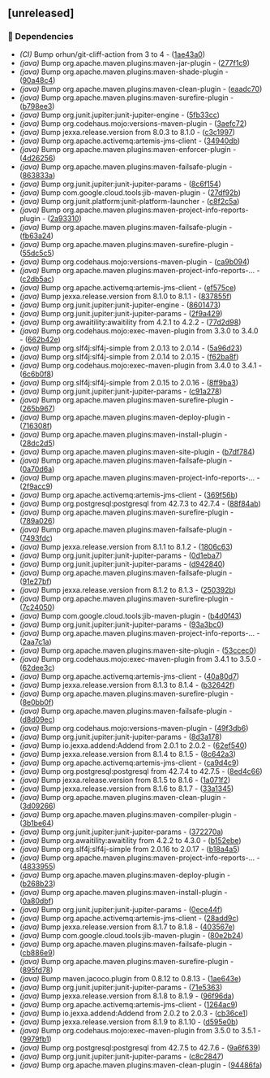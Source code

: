 ## [unreleased]

### 🤖 Dependencies

- *(CI)* Bump orhun/git-cliff-action from 3 to 4 - ([1ae43a0](https://github.com/ni920/JexxaKubernetes/commit/1ae43a0c2282ebc989c9127698c48dfe566d188f))
- *(java)* Bump org.apache.maven.plugins:maven-jar-plugin - ([277f1c9](https://github.com/ni920/JexxaKubernetes/commit/277f1c9389794d6bb7933d7dbdd0b52349465c49))
- *(java)* Bump org.apache.maven.plugins:maven-shade-plugin - ([90a48c4](https://github.com/ni920/JexxaKubernetes/commit/90a48c4d9b80219f9b7a7b273dba417a1a1c544b))
- *(java)* Bump org.apache.maven.plugins:maven-clean-plugin - ([eaadc70](https://github.com/ni920/JexxaKubernetes/commit/eaadc706d8f39c8d26a07b0c2336f20708d263f6))
- *(java)* Bump org.apache.maven.plugins:maven-surefire-plugin - ([b798ee3](https://github.com/ni920/JexxaKubernetes/commit/b798ee35eeb568606aeeef286db32a5ad1fea594))
- *(java)* Bump org.junit.jupiter:junit-jupiter-engine - ([5fb33cc](https://github.com/ni920/JexxaKubernetes/commit/5fb33ccaf1fedfa698b349b3a5693362cb852f2b))
- *(java)* Bump org.codehaus.mojo:versions-maven-plugin - ([3aefc72](https://github.com/ni920/JexxaKubernetes/commit/3aefc72d241651453f1ef3d2d900409ebb2b9e5b))
- *(java)* Bump jexxa.release.version from 8.0.3 to 8.1.0 - ([c3c1997](https://github.com/ni920/JexxaKubernetes/commit/c3c199716f8183607c9c02e94337d5cda0767e4c))
- *(java)* Bump org.apache.activemq:artemis-jms-client - ([34940db](https://github.com/ni920/JexxaKubernetes/commit/34940db841d9280221221a18a41fb0e1504ed591))
- *(java)* Bump org.apache.maven.plugins:maven-enforcer-plugin - ([4d26256](https://github.com/ni920/JexxaKubernetes/commit/4d26256f530b95f3d00ebeaa8551c7f0e94fd6c5))
- *(java)* Bump org.apache.maven.plugins:maven-failsafe-plugin - ([863833a](https://github.com/ni920/JexxaKubernetes/commit/863833a52127d501fc25d5ac21f82436980167f5))
- *(java)* Bump org.junit.jupiter:junit-jupiter-params - ([8c6f154](https://github.com/ni920/JexxaKubernetes/commit/8c6f154cdccaddf18d86afd6620a0917aeee4cfd))
- *(java)* Bump com.google.cloud.tools:jib-maven-plugin - ([27df92b](https://github.com/ni920/JexxaKubernetes/commit/27df92bae2eb213f5ed15c1e25a68541894788b5))
- *(java)* Bump org.junit.platform:junit-platform-launcher - ([c8f2c5a](https://github.com/ni920/JexxaKubernetes/commit/c8f2c5a4fd1801d3f67f18ab00ee6592ff7cef1f))
- *(java)* Bump org.apache.maven.plugins:maven-project-info-reports-plugin - ([2a93310](https://github.com/ni920/JexxaKubernetes/commit/2a933106f48bd435aae6eff4a04593fa60caa5ed))
- *(java)* Bump org.apache.maven.plugins:maven-failsafe-plugin - ([fb63a24](https://github.com/ni920/JexxaKubernetes/commit/fb63a24d2ac87682a5e876d9b9a1e91c1f5cd59e))
- *(java)* Bump org.apache.maven.plugins:maven-surefire-plugin - ([55dc5c5](https://github.com/ni920/JexxaKubernetes/commit/55dc5c5a84b166ec6077d478ffea1c2eb2f070c0))
- *(java)* Bump org.codehaus.mojo:versions-maven-plugin - ([ca9b094](https://github.com/ni920/JexxaKubernetes/commit/ca9b09414c96f2fa25c1a4991a4b0badd88ec074))
- *(java)* Bump org.apache.maven.plugins:maven-project-info-reports-… - ([c2db5ac](https://github.com/ni920/JexxaKubernetes/commit/c2db5acf2e6b177d8b5716cf6508a06cb25927ac))
- *(java)* Bump org.apache.activemq:artemis-jms-client - ([ef575ce](https://github.com/ni920/JexxaKubernetes/commit/ef575cecd40b8b6f438044c8a8055f9f10fbf748))
- *(java)* Bump jexxa.release.version from 8.1.0 to 8.1.1 - ([837855f](https://github.com/ni920/JexxaKubernetes/commit/837855f7608ee6e9bc17869af7bf2f8ce4c44a6a))
- *(java)* Bump org.junit.jupiter:junit-jupiter-engine - ([8601473](https://github.com/ni920/JexxaKubernetes/commit/860147326e3d30cb09f03212f4caccc9d3bc305d))
- *(java)* Bump org.junit.jupiter:junit-jupiter-params - ([2f9a429](https://github.com/ni920/JexxaKubernetes/commit/2f9a42908a05274923df9bddd9efab18e5b73781))
- *(java)* Bump org.awaitility:awaitility from 4.2.1 to 4.2.2 - ([77d2d98](https://github.com/ni920/JexxaKubernetes/commit/77d2d9874507adbdd4b7b7d12ba3c0ee9614b2ed))
- *(java)* Bump org.codehaus.mojo:exec-maven-plugin from 3.3.0 to 3.4.0 - ([662b42e](https://github.com/ni920/JexxaKubernetes/commit/662b42e8b2c52b712ccb6f422ffc82e57ed8eb4f))
- *(java)* Bump org.slf4j:slf4j-simple from 2.0.13 to 2.0.14 - ([5a96d23](https://github.com/ni920/JexxaKubernetes/commit/5a96d23a8aa3553aff5d975cc00a91ed8ad03cc3))
- *(java)* Bump org.slf4j:slf4j-simple from 2.0.14 to 2.0.15 - ([f62ba8f](https://github.com/ni920/JexxaKubernetes/commit/f62ba8f4918a6179b5dbaea0b9f533577d733084))
- *(java)* Bump org.codehaus.mojo:exec-maven-plugin from 3.4.0 to 3.4.1 - ([6c6b0f8](https://github.com/ni920/JexxaKubernetes/commit/6c6b0f8817b7842f9f27d32f67c595728a1ce03e))
- *(java)* Bump org.slf4j:slf4j-simple from 2.0.15 to 2.0.16 - ([8ff9ba3](https://github.com/ni920/JexxaKubernetes/commit/8ff9ba39ccdd05514b64f342c0b3fca08ec7efaf))
- *(java)* Bump org.junit.jupiter:junit-jupiter-params - ([c91a278](https://github.com/ni920/JexxaKubernetes/commit/c91a2785b1a95a70d6f9e630b5b39c09c6527a21))
- *(java)* Bump org.apache.maven.plugins:maven-surefire-plugin - ([265b967](https://github.com/ni920/JexxaKubernetes/commit/265b967921de6b57b08ba4698ac22411b74d2a1f))
- *(java)* Bump org.apache.maven.plugins:maven-deploy-plugin - ([716308f](https://github.com/ni920/JexxaKubernetes/commit/716308f14582acc01bfef20ff3e2e9f206cebe27))
- *(java)* Bump org.apache.maven.plugins:maven-install-plugin - ([28dc2d5](https://github.com/ni920/JexxaKubernetes/commit/28dc2d541b3b40edd352bd1e7ec563a3ab4d5e03))
- *(java)* Bump org.apache.maven.plugins:maven-site-plugin - ([b7df784](https://github.com/ni920/JexxaKubernetes/commit/b7df78469139d754561a9df38eeb552cfb050199))
- *(java)* Bump org.apache.maven.plugins:maven-failsafe-plugin - ([0a70d6a](https://github.com/ni920/JexxaKubernetes/commit/0a70d6aaf77602d8fadf3fc121f597dd528014d2))
- *(java)* Bump org.apache.maven.plugins:maven-project-info-reports-… - ([2f9acc9](https://github.com/ni920/JexxaKubernetes/commit/2f9acc911ab0ac095b50789facd4a096a49b8284))
- *(java)* Bump org.apache.activemq:artemis-jms-client - ([369f56b](https://github.com/ni920/JexxaKubernetes/commit/369f56be23a4514cf5e6336008e0d4c1f73b9734))
- *(java)* Bump org.postgresql:postgresql from 42.7.3 to 42.7.4 - ([88f84ab](https://github.com/ni920/JexxaKubernetes/commit/88f84ababcb2fe51bfd8f05718de58b90da22d2e))
- *(java)* Bump org.apache.maven.plugins:maven-surefire-plugin - ([789a026](https://github.com/ni920/JexxaKubernetes/commit/789a02660c354589f0a38c28104a5856560b5d71))
- *(java)* Bump org.apache.maven.plugins:maven-failsafe-plugin - ([7493fdc](https://github.com/ni920/JexxaKubernetes/commit/7493fdc5e8fbad9aef5d8e404d3d413a6c840386))
- *(java)* Bump jexxa.release.version from 8.1.1 to 8.1.2 - ([1806c63](https://github.com/ni920/JexxaKubernetes/commit/1806c63943bdee2365111fb168233ee536483f3c))
- *(java)* Bump org.junit.jupiter:junit-jupiter-params - ([0d1eba7](https://github.com/ni920/JexxaKubernetes/commit/0d1eba766d9aad84277a2f84b81ddd7478815026))
- *(java)* Bump org.junit.jupiter:junit-jupiter-params - ([d942840](https://github.com/ni920/JexxaKubernetes/commit/d9428409c2f8e5cbb316d3b866055fd48aa16802))
- *(java)* Bump org.apache.maven.plugins:maven-failsafe-plugin - ([91e27bf](https://github.com/ni920/JexxaKubernetes/commit/91e27bf421235fb9efec7202694ccef7fe63977a))
- *(java)* Bump jexxa.release.version from 8.1.2 to 8.1.3 - ([250392b](https://github.com/ni920/JexxaKubernetes/commit/250392b9651bf134dc88d08398c91c58cdbc7192))
- *(java)* Bump org.apache.maven.plugins:maven-surefire-plugin - ([7c24050](https://github.com/ni920/JexxaKubernetes/commit/7c24050a759437c5029776fffabe4eaf43c9cd04))
- *(java)* Bump com.google.cloud.tools:jib-maven-plugin - ([b4d0f43](https://github.com/ni920/JexxaKubernetes/commit/b4d0f434574501655d02e2a59df8c5529b3fd678))
- *(java)* Bump org.junit.jupiter:junit-jupiter-params - ([93a3bc0](https://github.com/ni920/JexxaKubernetes/commit/93a3bc0f8bf9c56fe87e83249115e56cf2d77bcc))
- *(java)* Bump org.apache.maven.plugins:maven-project-info-reports-… - ([2aa7c1a](https://github.com/ni920/JexxaKubernetes/commit/2aa7c1a3a3dc5bd4db17ce294417f0030d2eb17d))
- *(java)* Bump org.apache.maven.plugins:maven-site-plugin - ([53ccec0](https://github.com/ni920/JexxaKubernetes/commit/53ccec090c77919c63efa92e5ebfc1a1949e57cc))
- *(java)* Bump org.codehaus.mojo:exec-maven-plugin from 3.4.1 to 3.5.0 - ([62dee3c](https://github.com/ni920/JexxaKubernetes/commit/62dee3cae6099aca9068648f2e0e2602f670e672))
- *(java)* Bump org.apache.activemq:artemis-jms-client - ([40a80d7](https://github.com/ni920/JexxaKubernetes/commit/40a80d7b67a8106e3b8b6baeb09ac8cd3a11164c))
- *(java)* Bump jexxa.release.version from 8.1.3 to 8.1.4 - ([b32642f](https://github.com/ni920/JexxaKubernetes/commit/b32642f0762d2c770f5d031db43d0e0e67f47761))
- *(java)* Bump org.apache.maven.plugins:maven-surefire-plugin - ([8e0bb0f](https://github.com/ni920/JexxaKubernetes/commit/8e0bb0f5ea9c52b9ad0276b6801873d7b80aabe3))
- *(java)* Bump org.apache.maven.plugins:maven-failsafe-plugin - ([d8d09ec](https://github.com/ni920/JexxaKubernetes/commit/d8d09eca99c5b07f631d3ee7a4da7de1ab4fc582))
- *(java)* Bump org.codehaus.mojo:versions-maven-plugin - ([49f3db6](https://github.com/ni920/JexxaKubernetes/commit/49f3db65e8221dbf44159fddd362ae6bfb000e5a))
- *(java)* Bump org.junit.jupiter:junit-jupiter-params - ([8d3a178](https://github.com/ni920/JexxaKubernetes/commit/8d3a17809b61c795d69835f36b839c653fd241fc))
- *(java)* Bump io.jexxa.addend:Addend from 2.0.1 to 2.0.2 - ([62ef540](https://github.com/ni920/JexxaKubernetes/commit/62ef540a2717d56652c7e8ca73ec38937ddeb47b))
- *(java)* Bump jexxa.release.version from 8.1.4 to 8.1.5 - ([8c642a3](https://github.com/ni920/JexxaKubernetes/commit/8c642a3675bc05d2573a702cfeed17456062f594))
- *(java)* Bump org.apache.activemq:artemis-jms-client - ([ca9d4c9](https://github.com/ni920/JexxaKubernetes/commit/ca9d4c9b86999af24715be27c88528b2c510a0a6))
- *(java)* Bump org.postgresql:postgresql from 42.7.4 to 42.7.5 - ([8ed4c66](https://github.com/ni920/JexxaKubernetes/commit/8ed4c66fcc1f88238d0997a0613c32cf2ca2a355))
- *(java)* Bump jexxa.release.version from 8.1.5 to 8.1.6 - ([1a071f2](https://github.com/ni920/JexxaKubernetes/commit/1a071f2dce05e72debbfea24a6c48ac5728bf0e2))
- *(java)* Bump jexxa.release.version from 8.1.6 to 8.1.7 - ([33a1345](https://github.com/ni920/JexxaKubernetes/commit/33a1345f87d2dbda488ad625c7950d9a2fd7d189))
- *(java)* Bump org.apache.maven.plugins:maven-clean-plugin - ([3d09266](https://github.com/ni920/JexxaKubernetes/commit/3d092668e1a1ce9399e0cc28a800dc68798b4f81))
- *(java)* Bump org.apache.maven.plugins:maven-compiler-plugin - ([3b1be64](https://github.com/ni920/JexxaKubernetes/commit/3b1be64c56917701e7a45767940d532993a71ef6))
- *(java)* Bump org.junit.jupiter:junit-jupiter-params - ([372270a](https://github.com/ni920/JexxaKubernetes/commit/372270a11ebcb82a2b6f1982213758f9f95e0f9f))
- *(java)* Bump org.awaitility:awaitility from 4.2.2 to 4.3.0 - ([b152ebe](https://github.com/ni920/JexxaKubernetes/commit/b152ebe9b3becaf0ce4cf93c68e43f5022e32a8b))
- *(java)* Bump org.slf4j:slf4j-simple from 2.0.16 to 2.0.17 - ([b18a4a5](https://github.com/ni920/JexxaKubernetes/commit/b18a4a531e606da1263c7b3c390b0d8c0919b4ad))
- *(java)* Bump org.apache.maven.plugins:maven-project-info-reports-… - ([4833955](https://github.com/ni920/JexxaKubernetes/commit/4833955a3be32f3502a1a20fc4ea90dc65815141))
- *(java)* Bump org.apache.maven.plugins:maven-deploy-plugin - ([b268b23](https://github.com/ni920/JexxaKubernetes/commit/b268b235e871378f298904505d2f3fdba6d10549))
- *(java)* Bump org.apache.maven.plugins:maven-install-plugin - ([0a80dbf](https://github.com/ni920/JexxaKubernetes/commit/0a80dbf18325d316268b463372031577b999d21d))
- *(java)* Bump org.junit.jupiter:junit-jupiter-params - ([0ece44f](https://github.com/ni920/JexxaKubernetes/commit/0ece44f778ca9c1642e8361d80c26c9970f4bda8))
- *(java)* Bump org.apache.activemq:artemis-jms-client - ([28add9c](https://github.com/ni920/JexxaKubernetes/commit/28add9cb7b9190b570d68f946ef1f70619d3b58f))
- *(java)* Bump jexxa.release.version from 8.1.7 to 8.1.8 - ([403567e](https://github.com/ni920/JexxaKubernetes/commit/403567ef852f02ef35dde17d0c166ad6e252be5d))
- *(java)* Bump com.google.cloud.tools:jib-maven-plugin - ([80e2b24](https://github.com/ni920/JexxaKubernetes/commit/80e2b243041b290136847e168d1b14353e41df29))
- *(java)* Bump org.apache.maven.plugins:maven-failsafe-plugin - ([cb886e9](https://github.com/ni920/JexxaKubernetes/commit/cb886e9de5797dbfcb675d6d81a47cf3cb2129b0))
- *(java)* Bump org.apache.maven.plugins:maven-surefire-plugin - ([895fd78](https://github.com/ni920/JexxaKubernetes/commit/895fd7878e6a5cffaf3012b1ea5ac1f9cba02db3))
- *(java)* Bump maven.jacoco.plugin from 0.8.12 to 0.8.13 - ([1ae643e](https://github.com/ni920/JexxaKubernetes/commit/1ae643ea592037b0610428708a6700a8e262b2e4))
- *(java)* Bump org.junit.jupiter:junit-jupiter-params - ([71e5363](https://github.com/ni920/JexxaKubernetes/commit/71e5363df8769366027fe5e69aade7410f669f4a))
- *(java)* Bump jexxa.release.version from 8.1.8 to 8.1.9 - ([96f96da](https://github.com/ni920/JexxaKubernetes/commit/96f96da429155c162816ecaece3d80162f593c60))
- *(java)* Bump org.apache.activemq:artemis-jms-client - ([1264ac9](https://github.com/ni920/JexxaKubernetes/commit/1264ac9277b821eaf5dd0c735e9541e0bc4a4ddb))
- *(java)* Bump io.jexxa.addend:Addend from 2.0.2 to 2.0.3 - ([cb36ce1](https://github.com/ni920/JexxaKubernetes/commit/cb36ce1d80156b181161e1ed63aac71838d10280))
- *(java)* Bump jexxa.release.version from 8.1.9 to 8.1.10 - ([d595e0b](https://github.com/ni920/JexxaKubernetes/commit/d595e0baada484888bd6971e6f2a8e2e37a115f3))
- *(java)* Bump org.codehaus.mojo:exec-maven-plugin from 3.5.0 to 3.5.1 - ([9979fb1](https://github.com/ni920/JexxaKubernetes/commit/9979fb10ae1f8525b711138546d53e13358f83cb))
- *(java)* Bump org.postgresql:postgresql from 42.7.5 to 42.7.6 - ([9a6f639](https://github.com/ni920/JexxaKubernetes/commit/9a6f63991bd5555ab1b1d6949b21a227c0acb82e))
- *(java)* Bump org.junit.jupiter:junit-jupiter-params - ([c8c2847](https://github.com/ni920/JexxaKubernetes/commit/c8c28475ef48f11955c66deceac7c0b815a13eb5))
- *(java)* Bump org.apache.maven.plugins:maven-clean-plugin - ([94486fa](https://github.com/ni920/JexxaKubernetes/commit/94486fad3d7a7eda2007d3d1a8070cbae9baf9ac))

<!-- generated by git-cliff -->
